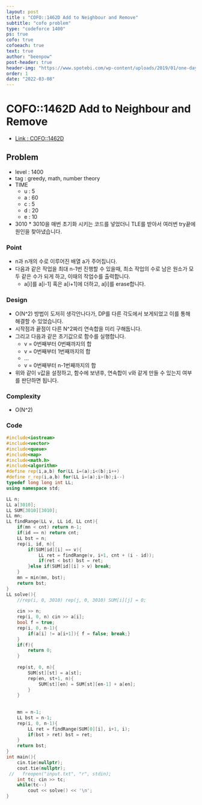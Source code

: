 ```yaml
---
layout: post
title : "COFO::1462D Add to Neighbour and Remove"
subtitle: "cofo problem"
type: "codeforce 1400"
ps: true
cofo: true
cofoeach: true
text: true
author: "beenpow"
post-header: true
header-img: "https://www.spotebi.com/wp-content/uploads/2019/01/one-day-day-one-workout-motivation-spotebi.jpg"
order: 1
date: "2022-03-08"
---
```

# COFO::1462D Add to Neighbour and Remove
- [Link : COFO::1462D](https://codeforces.com/problemset/problem/1462/D)


## Problem 

- level : 1400
- tag : greedy, math, number theory
- TIME
	- u : 5
    - a : 60
    - c : 5
    - d : 20
    - e : 10
- 3010 * 3010을 매번 초기화 시키는 코드를 넣었더니 TLE를 받아서 여러번 try끝에 원인을 찾아냈습니다.

### Point
- n과 n개의 수로 이루어진 배열 a가 주어집니다.
- 다음과 같은 작업을 최대 n-1번 진행할 수 있을때, 최소 작업의 수로 남은 원소가 모두 같은 수가 되게 하고, 이때의 작업수를 출력합니다.
  - a[i]를 a[i-1] 혹은 a[i+1]에 더하고, a[i]를 erase합니다.

### Design
- O(N^2) 방법이 도저히 생각안나다가, DP를 다른 각도에서 보게되었고 이를 통해 해결할 수 있었습니다.
- 시작점과 끝점이 다른 N^2짜리 연속합을 미리 구해둡니다.
- 그리고 다음과 같은 초기값으로 함수를 실행합니다.
  - v = 0번째부터 0번째까지의 합
  - v = 0번째부터 1번째까지의 합
  - ...
  - v = 0번째부터 n-1번째까지의 합
- 위와 같이 v값을 설정하고, 함수에 보낸후, 연속합이 v와 같게 만들 수 있는지 여부를 판단하면 됩니다.

### Complexity
- O(N^2)

### Code

```cpp
#include<iostream>
#include<vector>
#include<queue>
#include<map>
#include<math.h>
#include<algorithm>
#define rep(i,a,b) for(LL i=(a);i<(b);i++)
#define r_rep(i,a,b) for(LL i=(a);i>(b);i--)
typedef long long int LL;
using namespace std;

LL n;
LL a[3010];
LL SUM[3010][3010];
LL mn;
LL findRange(LL v, LL id, LL cnt){
    if(mn < cnt) return n-1;
    if(id == n) return cnt;
    LL bst = n;
    rep(i, id, n){
        if(SUM[id][i] == v){
            LL ret = findRange(v, i+1, cnt + (i - id));
            if(ret < bst) bst = ret;
        }else if(SUM[id][i] > v) break;
    }
    mn = min(mn, bst);
    return bst;
}
LL solve(){
    //rep(i, 0, 3010) rep(j, 0, 3010) SUM[i][j] = 0;
    
    cin >> n;
    rep(i, 0, n) cin >> a[i];
    bool f = true;
    rep(i, 0, n-1){
        if(a[i] != a[i+1]){ f = false; break;}
    }
    if(f){
        return 0;
    }
    
    rep(st, 0, n){
        SUM[st][st] = a[st];
        rep(en, st+1, n){
            SUM[st][en] = SUM[st][en-1] + a[en];
        }
    }
    
    
    mn = n-1;
    LL bst = n-1;
    rep(i, 0, n-1){
        LL ret = findRange(SUM[0][i], i+1, i);
        if(bst > ret) bst = ret;
    }
    return bst;
}
int main(){
    cin.tie(nullptr);
    cout.tie(nullptr);
 //   freopen("input.txt", "r", stdin);
    int tc; cin >> tc;
    while(tc--)
        cout << solve() << '\n';
}
```
